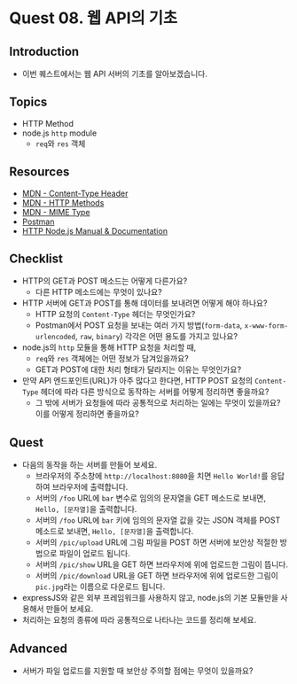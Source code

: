 # Quest 08. 웹 API의 기초

## Introduction

* 이번 퀘스트에서는 웹 API 서버의 기초를 알아보겠습니다.

## Topics

* HTTP Method
* node.js `http` module
  * `req`와 `res` 객체

## Resources

* [MDN - Content-Type Header](https://developer.mozilla.org/en-US/docs/Web/HTTP/Headers/Content-Type)
* [MDN - HTTP Methods](https://developer.mozilla.org/en-US/docs/Web/HTTP/Methods)
* [MDN - MIME Type](https://developer.mozilla.org/en-US/docs/Glossary/MIME_type)
* [Postman](https://chrome.google.com/webstore/detail/postman/fhbjgbiflinjbdggehcddcbncdddomop)
* [HTTP Node.js Manual & Documentation](https://nodejs.org/api/http.html)

## Checklist

* HTTP의 GET과 POST 메소드는 어떻게 다른가요?
  * 다른 HTTP 메소드에는 무엇이 있나요?
* HTTP 서버에 GET과 POST를 통해 데이터를 보내려면 어떻게 해야 하나요?
  * HTTP 요청의 `Content-Type` 헤더는 무엇인가요?
  * Postman에서 POST 요청을 보내는 여러 가지 방법(`form-data`, `x-www-form-urlencoded`, `raw`, `binary`) 각각은 어떤 용도를 가지고 있나요?
* node.js의 `http` 모듈을 통해 HTTP 요청을 처리할 때,
  * `req`와 `res` 객체에는 어떤 정보가 담겨있을까요?
  * GET과 POST에 대한 처리 형태가 달라지는 이유는 무엇인가요?
* 만약 API 엔드포인트(URL)가 아주 많다고 한다면, HTTP POST 요청의 `Content-Type` 헤더에 따라 다른 방식으로 동작하는 서버를 어떻게 정리하면 좋을까요?
  * 그 밖에 서버가 요청들에 따라 공통적으로 처리하는 일에는 무엇이 있을까요? 이를 어떻게 정리하면 좋을까요?

## Quest

* 다음의 동작을 하는 서버를 만들어 보세요.
  * 브라우저의 주소창에 `http://localhost:8080`을 치면 `Hello World!`를 응답하여 브라우저에 출력합니다.
  * 서버의 `/foo` URL에 `bar` 변수로 임의의 문자열을 GET 메소드로 보내면, `Hello, [문자열]`을 출력합니다.
  * 서버의 `/foo` URL에 `bar` 키에 임의의 문자열 값을 갖는 JSON 객체를 POST 메소드로 보내면, `Hello, [문자열]`을 출력합니다.
  * 서버의 `/pic/upload` URL에 그림 파일을 POST 하면 서버에 보안상 적절한 방법으로 파일이 업로드 됩니다.
  * 서버의 `/pic/show` URL을 GET 하면 브라우저에 위에 업로드한 그림이 뜹니다.
  * 서버의 `/pic/download` URL을 GET 하면 브라우저에 위에 업로드한 그림이 `pic.jpg`라는 이름으로 다운로드 됩니다.
* expressJS와 같은 외부 프레임워크를 사용하지 않고, node.js의 기본 모듈만을 사용해서 만들어 보세요.
* 처리하는 요청의 종류에 따라 공통적으로 나타나는 코드를 정리해 보세요.

## Advanced

* 서버가 파일 업로드를 지원할 때 보안상 주의할 점에는 무엇이 있을까요?
